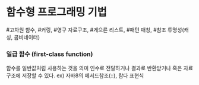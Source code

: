 # 함수형 프로그래밍 기법

\#고차원 함수, #커링, #영구 자료구조, #게으른 리스트, #패턴 매칭, #참조 투명성(캐싱, 콤비네이터) 

### 일급 함수 (first-class function)
함수를 일반값처럼 사용하는 것을 의미
인수로 전달하거나 결과로 반환받거나 혹은 자료구조에 저장할 수 있다.
ex) 자바8의 메서드참조(::), 람다 표현식 
 